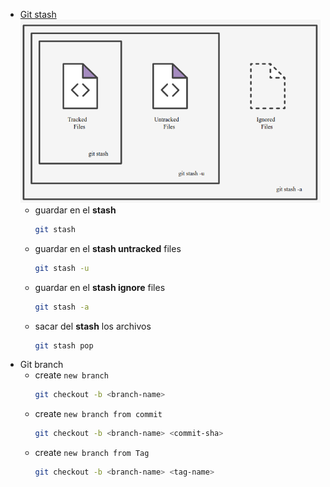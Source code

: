 - [Git stash](https://www.atlassian.com/git/tutorials/saving-changes/git-stash) 
  ![image.png](../assets/image_1644800480829_0.png)
	- guardar en el **stash**
	  ```sh 
	  git stash
	  ```
	- guardar en el **stash untracked** files
	  ``` sh
	  git stash -u
	  ```
	- guardar en el **stash ignore** files
	  ``` sh
	  git stash -a
	  ```
	- sacar del **stash** los archivos
	  ```sh
	  git stash pop
	  ```
- Git branch
	- create `new branch`
	  ```sh
	  git checkout -b <branch-name>
	  ```
	- create `new branch from commit`
	  ```sh
	  git checkout -b <branch-name> <commit-sha>
	  ```
	- create `new branch from Tag`
	  ```sh
	  git checkout -b <branch-name> <tag-name>
	  ```